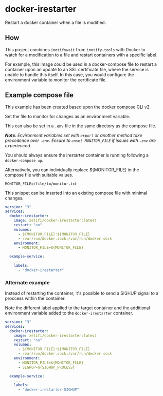 # docker-irestarter

Restart a docker container when a file is modified.

## How

This project combines `inotifywait` from `inotify-tools` with Docker to watch for a modification to a file and restart containers with a specific label.

For example, this image could be used in a docker-compose file to restart a container upon an update to an SSL certificate file, where the service is unable to handle this itself. In this case, you would configure the environment variable to monitor the certificate file.

## Example compose file
This example has been created based upon the docker compose CLI v2.

Set the file to monitor for changes as an environment variable.

This can also be set in a `.env` file in the same directory as the compose file.

***Note**: Environment variables set with `export` or another method take precedence over `.env`. Ensure to `unset MONITOR_FILE` if issues with `.env` are experienced.*

You should always ensure the irestarter container is running following a `docker-compose up`.

Alternatively, you can individually replace ${MONITOR_FILE} in the compose file with suitable values.
```
MONITOR_FILE=/file/to/monitor.txt
```

This snippet can be inserted into an existing compose file with minimal changes.
```yml
version: "3"
services:
  docker-irestarter:
    image: zetifi/docker-irestarter:latest
    restart: "no"
    volumes:
      - ${MONITOR_FILE}:${MONITOR_FILE}
      - /var/run/docker.sock:/var/run/docker.sock
    environment:
      - MONITOR_FILE=${MONITOR_FILE}

  example-service:
    ...
    labels:
      - "docker-irestarter"
```

### Alternate example
Instead of restarting the container, it's possible to send a SIGHUP signal to a proccess within the container.

Note the different label applied to the target container and the additional environment variable added to the `docker-irestarter` container.
```yml
version: "3"
services:
  docker-irestarter:
    image: zetifi/docker-irestarter:latest
    restart: "no"
    volumes:
      - ${MONITOR_FILE}:${MONITOR_FILE}
      - /var/run/docker.sock:/var/run/docker.sock
    environment:
      - MONITOR_FILE=${MONITOR_FILE}
      - SIGHUP=${SIGHUP_PROCESS}

  example-service:
    ...
    labels:
      - "docker-irestarter-SIGHUP"
```
<!--
### Publishing

Notes for building and publishing
```bash
# For publish:
docker buildx build --push --platform linux/arm64/v8,linux/amd64 --tag zetifi/docker-irestarter:latest .

# For dev:
docker build --tag zetifi/docker-irestarter:latest .                                                    
```

### Full working example

Dockerfile.example-service
```yml
FROM alpine:latest

RUN touch example.log

CMD ["tail", "-f", "example.log"]
```

docker-compose.yml
```yml
version: "3"
services:
  docker-irestarter:
    build:
      context: .
    restart: always
    volumes:
      - ${MONITOR_FILE}:${MONITOR_FILE}
      - /var/run/docker.sock:/var/run/docker.sock
    environment:
      - MONITOR_FILE=${MONITOR_FILE}

  example-service:
    build:
      context: .
      dockerfile: Dockerfile.example-service
    labels:
      - "docker-irestarter"
```
-->
